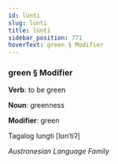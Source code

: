 ```yaml
---
id: lünti
slug: lünti
title: lünti
sidebar_position: 771
hoverText: green § Modifier
---
```


### green § Modifier

**Verb**: to be green

**Noun**: greenness

**Modifier**: green

Tagalog lungti [lʊnˈtiʔ]

*Austronesian Language Family*